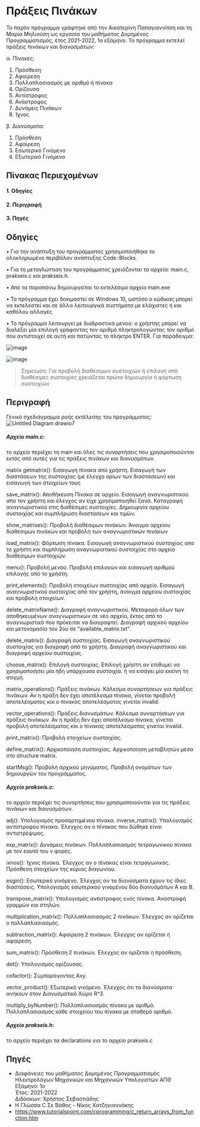 # Πράξεις Πινάκων
Το παρόν πρόγραμμα γράφτηκε από την Αικατερίνη Παπαγιαννίτση και τη Μαρία Μηλιούση ως
εργασία του μαθήματος Δομημένος Προγραμματισμός, έτος 2021-2022, 1ο εξάμηνο.
Το πρόγραμμα εκτελεί πράξεις πινάκων και διανυσμάτων:

α. Πίνακες:
 1. Πρόσθεση
 2. Αφαίρεση
 3. Πολλαπλασιασμός με αριθμό ή πίνακα
 4. Ορίζουσα
 5. Αντίστροφος
 6. Ανάστροφος
 7. Δυνάμεις Πινάκων
 8. Ίχνος
 
β. Διανύσματα:
 1. Πρόσθεση
 2. Αφαίρεση
 3. Εσωτερικό Γινόμενο
 4. Εξωτερικό Γινόμενο

## Πίνακας Περιεχομένων
#### 1. Οδηγίες
#### 2. Περιγραφή
#### 3. Πηγές

## Οδηγίες
• Για την ανάπτυξη του προγράμματος χρησιμοποιήθηκε το ολοκληρωμένο περιβάλον
ανάπτυξης Code::Blocks.

• Για τη μεταγλώττιση του προγράμματος χρειάζονται τα αρχεία: main.c, prakseis.c και
prakseis.h.

• Από τα παραπάνω δημιουργείται το εκτελέσιμο αρχείο main.exe

• Το πρόγραμμα έχει δοκιμαστεί σε Windows 10, ωστόσο ο κώδικας μπορεί να εκτελεστεί και
σε άλλα λειτουργικά συστήματα με ελάχιστες ή και καθόλου αλλαγές

• Το πρόγραμμα λειτουργεί με διαδραστικά μενού: ο χρήστης μπορεί να διαλέξει μία επιλογή
γράφοντας τον αριθμό πληκτρολογώντας τον αριθμό που αντιστοιχεί σε αυτή και πατώντας
το πλήκτρο ENTER. Για παράδειγμα:

![image](https://user-images.githubusercontent.com/97043061/151154034-ba978845-a067-487b-93fe-71aba6198784.png)

![image](https://user-images.githubusercontent.com/97043061/151154416-2dedf359-22cf-4ed5-9685-eef3210f599e.png)

 > Σημείωση: Για προβολή διαθέσιμων συστοιχιών ή επιλογή από διαθέσιμες συστοιχίες χρειάζεται πρώτα δημιουργία ή φόρτωση συστοιχιών

## Περιγραφή
Γενικό σχεδιάγραμμα ροής εκτέλεσης του προγράμματος:
![Untitled Diagram drawio7](https://user-images.githubusercontent.com/97043061/151209147-d642ab27-a047-4a2f-9aed-9f561712bb98.png)

##### Αρχείο main.c:
το αρχείο περιέχει τη main και όλες τις συναρτήσεις που χρησιμοποιούνται εκτός από αυτές
για τις πράξεις πινάκων και διανυσμάτων.

matrix getmatrix():
Εισαγωγή πίνακα από χρήστη.
Εισαγωγή των διαστάσεων της συστοιχίας (με έλεγχο ορίων των διαστάσεων) και εισαγωγή
των στοιχείων τους

save_matrix():
Αποθήκευση Πίνακα σε αρχείο.
Εισαγωγή αναγνωριστικού από τον χρήστη και έλεγχος αν είχε χρησιμοποιηθεί ξανά.
Καταγραφή αναγνωριστικού στις διαθέσιμες συστοιχίες. Δημιουργία αρχείου συστοιχίας και
συμπλήρωση διαστάσεων και τιμών.

show_matrixes():
Προβολή διαθέσιμων πινάκων.
Άνοιγμα αρχείου διαθέσιμων πινάκων και προβολή των αναγνωριστικών πινάκων

load_matrix():
Φόρτωση πίνακα.
Εισαγωγή αναγνωριστικού συστοιχίας απο το χρήστη και συμπλήρωση αναγνωριστικού
συστοιχίας στο αρχείο διαθέσιμων συστοιχιών.

menu():
Προβολή μενού.
Προβολή επιλογών και εισαγωγή αριθμού επιλογής από το χρήστη.

print_elements():
Προβολή στοιχείων συστοιχίας από αρχείο. Εισαγωγή αναγνωριστικού συστοιχίας από τον
χρήστη, άνοιγμα αρχείου συστοιχίας και προβολή στοιχείων.

delete_matrixName():
Διαγραφή αναγνωριστικού.
Μεταφορά όλων των αποθηκευμένων αναγνωριστικών σε νέο αρχείο, έκτος από το
αναγνωριστικό που πρόκειται να διαγραφτεί. Διαγραφή αρχικού αρχείου και μετονομασία του
2ου σε "available_matrix.txt".

delete_matrix():
Διαγραφή συστοιχίας.
Εισαγωγή αναγνωριστικού συστοιχίας για διαγραφή από το χρήστη. Διαγραφή
αναγνωριστικού και διαγραφή αρχείου συστοιχίας.

choose_matrix():
Επιλογή συστοιχίας.
Επιλογή χρήστη αν επιθυμεί να χρησιμοποιήσει μία ήδη υπάρχουσα συστοιχία. ή να εισάγει
μία εκείνη τη στιγμή.

matrix_operations():
Πράξεις πινάκων.
Κάλεσμα συναρτήσεων για πράξεις πινάκων. Αν η πράξη δεν έχει αποτέλεσμα πίνακα, γίνεται
προβολή αποτελέσματος και ο πίνακας αποτελέσματος γίνεται invalid.

vector_operations():
Πράξεις διανυσμάτων.
Κάλεσμα συναρτήσεων για πράξεις πινάκων. Αν η πράξη δεν έχει αποτέλεσμα πίνακα, γίνεται
προβολή αποτελέσματος και ο πίνακας αποτελέσματος γίνεται invalid.

print_matrix():
Προβολή στοιχείων συστοιχίας.

define_matrix():
Αρχικοποίηση συστοιχίας.
Αρχικοποίηση μεταβλητών μέσα στο structure matrix.

startMsg():
Προβολή αρχικού μηνύματος.
Προβολή ονομάτων των δημιουργών του προγράμματος.


##### Αρχείο prakseis.c:
το αρχείο περιέχει τις συναρτήσεις που χρησιμοποιούνται για τις πράξεις πινάκων και
διανυσμάτων.

adj():
Υπολογισμός προσαρτημένου πίνακα.
inverse_matrix():
Υπολογισμός αντίστροφου πίνακα. Έλεγχος αν ο πίνακας που δώθηκε είναι αντιστρέψιμος.

exp_matrix():
Δυνάμεις πινάκων.
Πολλαπλασιασμός τετραγωνικού πίνακα με τον εαυτό του ν φορές.

ixnos():
Ίχνος πίνακα.
Έλεγχος αν ο πίνακας είναι τετραγωνικός. Πρόσθεση στοιχείων της κύριας διαγωνίου.

esgin():
Εσωτερικό γινόμενο.
Έλεγχος αν τα διανύσματα έχουν τις ίδιες διαστάσεις. Υπολογισμός εσωτερικού γινομένου
δύο διανυσμάτων Α και Β.

transpose_matrix():
Υπολογισμός ανάστροφος ενός πίνακα.
Αναστροφή γραμμών και στηλών.

multiplication_matrix():
Πολλαπλασιασμός 2 πινάκων.
Έλεγχος αν ορίζεται ο πολλαπλασιασμός.

subtraction_matrix():
Αφαίρεση 2 πινάκων.
Έλεγχος αν ορίζεται η αφαίρεση.

sum_matrix():
Πρόσθεση 2 πινάκων.
Έλεγχος αν ορίζεται η πρόσθεση.

det():
Yπολογισμός ορίζουσας.

cofactor():
Συμπαράγοντας Αxy.

vector_product():
Eξωτερικό γινόμενο.
Έλεγχος ότι τα διανύσματα ανήκουν στον Διανυσματικό Χώρο R^3.

multiply_byNumber():
Πολλαπλασιασμός πίνακα με αριθμό.
Πολλαπλασιασμός κάθε στοιχείου του πίνακα με σταθερό αριθμό.

##### Αρχείο prakseis.h:
το αρχείο περιέχει τα declarations για το αρχείο prakseis.c

## Πηγές
* Διαφάνειες του μαθήματος Δομημένος Προγραμματισμός Ηλεκτρολόγων Μηχανικών και Μηχανικών Υπολογιστών ΑΠΘ
    <br>Εξάμηνο: 1ο
    <br>Έτος: 2021-2022
    <br>Διδάσκων: Χρήστος Σεβαστιάδης</br>
* Η Γλώσσα C Σε Βάθος - Νίκος Χατζηγιαννάκης
* https://www.tutorialspoint.com/cprogramming/c_return_arrays_from_function.htm
